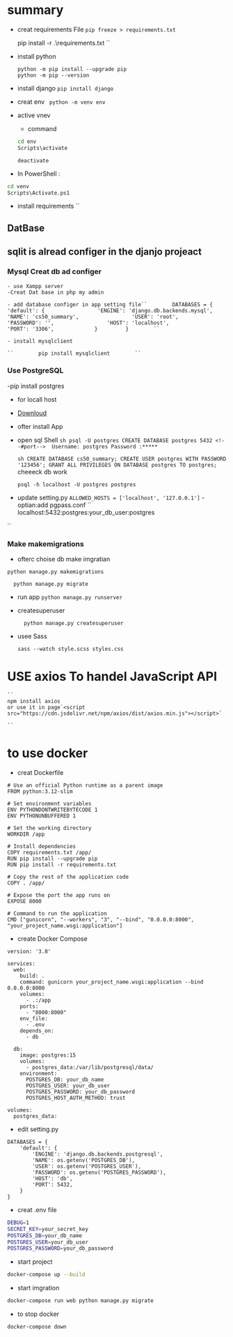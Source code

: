 # summary

- creat requirements File
  `pip freeze > requirements.txt`

  pip install -r .\requirements.txt
  ``
- install python

  ```
  python -m pip install --upgrade pip
  python -m pip --version
  ```
- install django
  `pip install django`
- creat env
  ` python -m venv env`
- active vnev

  - command

  ```sh
  cd env
  Scripts\activate
  ```

  `deactivate`

* In PowerShell :

```sh
cd venv
Scripts\Activate.ps1
```

- install requirements
  ``

<!-- *TO  Create projeact

```python
python -m django startproject summayies_app
``` -->

<!--
TO Create App

``python manage.py startapp summary`` -->

## DatBase

## sqlit is alread configer in the djanjo projeact

### Mysql Creat db ad configer

    - use Xampp server
    -Creat Dat base in php my admin

    - add database configer in app setting file``        DATABASES = {             'default': {                 'ENGINE': 'django.db.backends.mysql',                 'NAME': 'cs50_summary',                 'USER': 'root',                 'PASSWORD': '',                 'HOST': 'localhost',                 'PORT': '3306',             }         }        ``

    - install mysqlclient

    ``        pip install mysqlclient        ``

### Use  PostgreSQL
-pip install postgres
* for locall host
- [Downloud](https://www.postgresql.org/download/)
- ofter install App
- open sql Shell
    ``sh
      psql -U postgres
      CREATE DATABASE postgres
      5432 <!--#port--> 
      Username: postgres
      Password :*****
    ``

    ``sh
    CREATE DATABASE cs50_summary;
    CREATE USER postgres WITH PASSWORD '123456';
    GRANT ALL PRIVILEGES ON DATABASE postgres TO postgres;
    ``
  cheeeck db work

  ``psql -h localhost -U postgres postgres``
 - update setting.py
  ``
  ALLOWED_HOSTS = ['localhost', '127.0.0.1']
  ``
  -optian:add pgpass.conf
  ``
  localhost:5432:postgres:your_db_user:postgres

  ``



### Make makemigrations
- ofterc choise db make imgratian

```
python manage.py makemigrations
```

```
  python manage.py migrate
```

- run app
  `python manage.py runserver`
- createsuperuser

  `  python manage.py createsuperuser`
- usee Sass

  ```
  sass --watch style.scss styles.css
  ```

# USE axios To handel JavaScript API

    ``
    npm install axios
    or use it in page`<script src="https://cdn.jsdelivr.net/npm/axios/dist/axios.min.js"></script>`

    ``



# to use docker
- creat Dockerfile
```
# Use an official Python runtime as a parent image
FROM python:3.12-slim

# Set environment variables
ENV PYTHONDONTWRITEBYTECODE 1
ENV PYTHONUNBUFFERED 1

# Set the working directory
WORKDIR /app

# Install dependencies
COPY requirements.txt /app/
RUN pip install --upgrade pip
RUN pip install -r requirements.txt

# Copy the rest of the application code
COPY . /app/

# Expose the port the app runs on
EXPOSE 8000

# Command to run the application
CMD ["gunicorn", "--workers", "3", "--bind", "0.0.0.0:8000", "your_project_name.wsgi:application"]

```

- create  Docker Compose
```
version: '3.8'

services:
  web:
    build: .
    command: gunicorn your_project_name.wsgi:application --bind 0.0.0.0:8000
    volumes:
      - .:/app
    ports:
      - "8000:8000"
    env_file:
      - .env
    depends_on:
      - db

  db:
    image: postgres:15
    volumes:
      - postgres_data:/var/lib/postgresql/data/
    environment:
      POSTGRES_DB: your_db_name
      POSTGRES_USER: your_db_user
      POSTGRES_PASSWORD: your_db_password
      POSTGRES_HOST_AUTH_METHOD: trust

volumes:
  postgres_data:

```

- edit setting.py 
```
DATABASES = {
    'default': {
        'ENGINE': 'django.db.backends.postgresql',
        'NAME': os.getenv('POSTGRES_DB'),
        'USER': os.getenv('POSTGRES_USER'),
        'PASSWORD': os.getenv('POSTGRES_PASSWORD'),
        'HOST': 'db',
        'PORT': 5432,
    }
}

```

- creat .env file
```sh
DEBUG=1
SECRET_KEY=your_secret_key
POSTGRES_DB=your_db_name
POSTGRES_USER=your_db_user
POSTGRES_PASSWORD=your_db_password
```

- start project 
```sh
docker-compose up --build
```
- start imgration
```sh
docker-compose run web python manage.py migrate
```
- to stop docker 
```
docker-compose down

```